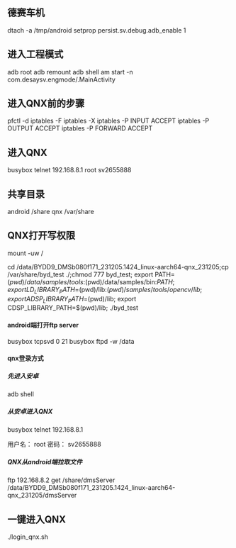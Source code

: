 ## 德赛车机

dtach -a /tmp/android
setprop persist.sv.debug.adb_enable 1

## 进入工程模式

adb root
adb remount
adb shell am start -n com.desaysv.engmode/.MainActivity

## 进入QNX前的步骤

pfctl -d
iptables -F
iptables -X
iptables -P INPUT ACCEPT
iptables -P OUTPUT ACCEPT
iptables -P FORWARD ACCEPT

## 进入QNX

busybox telnet 192.168.8.1
root sv2655888

## 共享目录

android /share  qnx /var/share

## QNX打开写权限

mount -uw /

cd /data/BYDD9_DMSb080f171_231205.1424_linux-aarch64-qnx_231205;cp /var/share/byd_test ./;chmod 777 byd_test;
export PATH=$(pwd)/data/samples/tools:$(pwd)/data/samples/bin:$PATH;
export LD_LIBRARY_PATH=$(pwd)/lib:$(pwd)/samples/tools/opencv/lib;
export ADSP_LIBRARY_PATH=$(pwd)/lib;
export CDSP_LIBRARY_PATH=$(pwd)/lib;
./byd_test

#### android端打开ftp server

busybox tcpsvd 0 21 busybox ftpd -w /data

#### qnx登录方式

##### 先进入安卓

adb shell

##### 从安卓进入QNX

busybox telnet 192.168.8.1

用户名： root  密码： sv2655888

##### QNX从android端拉取文件

ftp 192.168.8.2
get
/share/dmsServer
/data/BYDD9_DMSb080f171_231205.1424_linux-aarch64-qnx_231205/dmsServer

## 一键进入QNX

./login_qnx.sh
